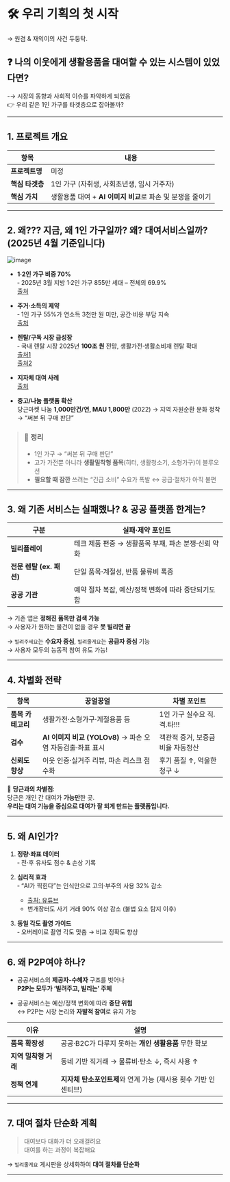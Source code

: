 # 🛠️ 우리 기획의 첫 시작

→ 원겸 & 재익이의 사건 두둥탁.

## ❓ 나의 이웃에게 생활용품을 대여할 수 있는 시스템이 있었다면?

-→ 시장의 동향과 사회적 이슈를 파악하게 되었음  
👉 우리 같은 1인 가구를 타겟층으로 잡아볼까?

---

## 1. 프로젝트 개요

| 항목 | 내용 |
| ---- | ---- |
| **프로젝트명** | 미정 |
| **핵심 타겟층** | 1인 가구 (자취생, 사회초년생, 임시 거주자) |
| **핵심 가치** | 생활용품 대여 + **AI 이미지 비교**로 파손 및 분쟁을 줄이기 |

---

## 2. 왜??? 지금, 왜 1인 가구일까? 왜? 대여서비스일까? (2025년 4월 기준입니다)

![image](attachment:cb2fc466-ae13-4076-ae2e-54781f37226f:image.png)

- **1·2인 가구 비중 70%**  
  ‑ 2025년 3월 지방 1·2인 가구 855만 세대 – 전체의 69.9%  
  [출처](https://www.mk.co.kr/news/economy/11294325?utm_source=chatgpt.com)

- **주거·소득의 제약**  
  ‑ 1인 가구 55%가 연소득 3천만 원 미만, 공간·비용 부담 지속  
  [출처](https://www.khan.co.kr/article/202412091452001?utm_source=chatgpt.com)

- **렌탈/구독 시장 급성장**  
  ‑ 국내 렌탈 시장 2025년 **100조 원** 전망, 생활가전·생활소비재 렌탈 확대  
  [출처1](https://magazine.hankyung.com/business/article/202504177444b?utm_source=chatgpt.com)  
  [출처2](https://it.chosun.com/news/articleView.html?idxno=2023092111535&utm_source=chatgpt.com)

- **지자체 대여 사례**  
  [출처](https://www.khan.co.kr/article/202404130600001#c2b)

- **중고/나눔 플랫폼 확산**  
  당근마켓 나눔 **1,000만건/연, MAU 1,800만** (2022) → 지역 자원순환 문화 정착  
  → “써본 뒤 구매 판단”

> ### 📌 정리
> - 1인 가구 → “써본 뒤 구매 판단”
> - 고가 가전뿐 아니라 **생활밀착형 품목**(히터, 생활청소기, 소형가구)이 블루오션
> - **필요할 때 잠깐** 쓰려는 “긴급 소비” 수요가 폭발 ↔ 공급·절차가 아직 불편

---

## 3. 왜 기존 서비스는 실패했나? & 공공 플랫폼 한계는?

| 구분 | 실패·제약 포인트 |
| ---- | ---------------- |
| **빌리플레이** | 테크 제품 편중 → 생활품목 부재, 파손 분쟁·신뢰 약화 |
| **전문 렌탈 (ex. 패션)** | 단일 품목·계절성, 반품 물류비 폭증 |
| **공공 기관** | 예약 절차 복잡, 예산/정책 변화에 따라 중단되기도 함 |

→ 기존 앱은 **정해진 품목만 검색 가능**  
→ 사용자가 원하는 물건이 없을 경우 **못 빌리면 끝**

→ `빌려주세요`는 **수요자 중심**, `빌려줄게요`는 **공급자 중심** 기능  
→ 사용자 모두의 능동적 참여 유도 가능!

---

## 4. 차별화 전략

| 항목 | 꿍얼꿍얼 | 차별 포인트 |
| ---- | -------- | ------------ |
| **품목 카테고리** | 생활가전·소형가구·계절용품 등 | 1인 가구 실수요 직.격.타!!! |
| **검수** | **AI 이미지 비교 (YOLOv8)** → 파손 오염 자동검출·좌표 표시 | 객관적 증거, 보증금 비율 자동정산 |
| **신뢰도 향상** | 이웃 인증·실거주 리뷰, 파손 리스크 점수화 | 후기 품질 ↑, 억울한 청구 ↓ |

🥕 **당근과의 차별점**:  
당근은 개인 간 대여가 **가능만**한 곳.  
**우리는 대여 기능을 중심으로 대여가 잘 되게 만드는 플랫폼입니다.**

---

## 5. 왜 AI인가?

1. **정량‧좌표 데이터**  
   ‑ 전·후 유사도 점수 & 손상 기록

2. **심리적 효과**  
   ‑ “AI가 찍힌다”는 인식만으로 고의·부주의 사용 32% 감소  
   - [출처: 유튜브](https://www.youtube.com/watch?v=WarqgVFr2nM)  
   - 번개장터도 사기 거래 90% 이상 감소 (불법 요소 탐지 이후)

3. **동일 각도 촬영 가이드**  
   ‑ 오버레이로 촬영 각도 맞춤 → 비교 정확도 향상

---

## 6. 왜 P2P여야 하나?

- 공공서비스의 **제공자-수혜자** 구조를 벗어나  
  **P2P는 모두가 ‘빌려주고, 빌리는’ 주체**

- 공공서비스는 예산/정책 변화에 따라 **중단 위험**  
  ↔ P2P는 시장 논리와 **자발적 참여**로 유지 가능

| 이유 | 설명 |
| ---- | ---- |
| **품목 확장성** | 공공·B2C가 다루지 못하는 **개인 생활용품** 무한 확보 |
| **지역 밀착형 거래** | 동네 기반 직거래 → 물류비·탄소 ↓, 즉시 사용 ↑ |
| **정책 연계** | **지자체 탄소포인트제**와 연계 가능 (재사용 횟수 기반 인센티브) |

---

## 7. 대여 절차 단순화 계획

> 대여보다 대화가 더 오래걸려요  
> 대여를 하는 과정이 복잡해요

→ `빌려줄게요` 게시판을 상세화하여 **대여 절차를 단순화**

---

